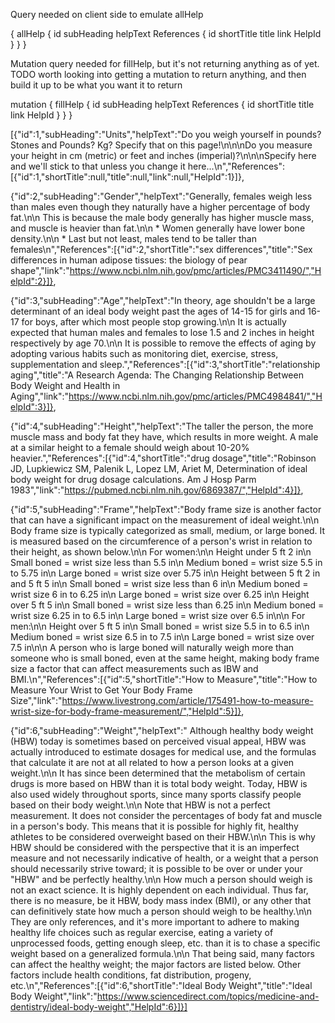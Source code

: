 Query needed on client side to emulate allHelp

{
  allHelp {
    id
    subHeading
    helpText
    References {
      id
      shortTitle
      title
      link
      HelpId
    }
  } 
}

Mutation query needed for fillHelp, but it's not returning anything as of yet.  TODO worth looking into getting a mutation to return anything, and then build it up to be what you want it to return

mutation {
  fillHelp {
    id
    subHeading
    helpText
    References {
      id
      shortTitle
      title
      link
      HelpId
    }
  } 
}


[{"id":1,"subHeading":"Units","helpText":"Do you weigh yourself in pounds?  Stones and Pounds?  Kg?  Specify that on this page!\n\n\nDo you measure your height in cm (metric) or feet and inches (imperial)?\n\n\nSpecify here and we'll stick to that unless you change it here...\n","References":[{"id":1,"shortTitle":null,"title":null,"link":null,"HelpId":1}]},

{"id":2,"subHeading":"Gender","helpText":"Generally, females weigh less than males even though they naturally have a higher percentage of body fat.\n\n     This is because the male body generally has higher muscle mass, and muscle is heavier than fat.\n\n    * Women generally have lower bone density.\n\n    * Last but not least, males tend to be taller than females\n","References":[{"id":2,"shortTitle":"sex differences","title":"Sex differences in human adipose tissues: the biology of pear shape","link":"https://www.ncbi.nlm.nih.gov/pmc/articles/PMC3411490/","HelpId":2}]},

{"id":3,"subHeading":"Age","helpText":"In theory, age shouldn't be a large determinant of an ideal body weight past the ages of 14-15 for girls and 16-17 for boys, after which most people stop growing.\n\n      It is actually expected that human males and females to lose 1.5 and 2 inches in height respectively by age 70.\n\n      It is possible to remove the effects of aging by adopting various habits such as monitoring diet, exercise, stress, supplementation and sleep.","References":[{"id":3,"shortTitle":"relationship aging","title":"A Research Agenda: The Changing Relationship Between Body Weight and Health in Aging","link":"https://www.ncbi.nlm.nih.gov/pmc/articles/PMC4984841/","HelpId":3}]},

{"id":4,"subHeading":"Height","helpText":"The taller the person, the more muscle mass and body fat they have, which results in more weight. A male at a similar height to a female should weigh about 10-20% heavier.","References":[{"id":4,"shortTitle":"drug dosage","title":"Robinson JD, Lupkiewicz SM, Palenik L, Lopez LM, Ariet M, Determination of ideal body weight for drug dosage calculations. Am J Hosp Parm 1983","link":"https://pubmed.ncbi.nlm.nih.gov/6869387/","HelpId":4}]},

{"id":5,"subHeading":"Frame","helpText":"Body frame size is another factor that can have a significant impact on the measurement of ideal weight.\n\n      Body frame size is typically categorized as small, medium, or large boned. It is measured based on the circumference of a person's wrist in relation to their height, as shown below.\n\n      For women:\n\n      Height under 5 ft 2 in\n      Small boned = wrist size less than 5.5 in\n      Medium boned = wrist size 5.5 in to 5.75 in\n      Large boned = wrist size over 5.75 in\n      Height between 5 ft 2 in and 5 ft 5 in\n      Small boned = wrist size less than 6 in\n      Medium boned = wrist size 6 in to 6.25 in\n      Large boned = wrist size over 6.25 in\n      Height over 5 ft 5 in\n      Small boned = wrist size less than 6.25 in\n      Medium boned = wrist size 6.25 in to 6.5 in\n      Large boned = wrist size over 6.5 in\n\n      For men:\n\n      Height over 5 ft 5 in\n      Small boned = wrist size 5.5 in to 6.5 in\n      Medium boned = wrist size 6.5 in to 7.5 in\n      Large boned = wrist size over 7.5 in\n\n      A person who is large boned will naturally weigh more than someone who is small boned, even at the same height, making body frame size a factor that can affect measurements such as IBW and BMI.\n","References":[{"id":5,"shortTitle":"How to Measure","title":"How to Measure Your Wrist to Get Your Body Frame Size","link":"https://www.livestrong.com/article/175491-how-to-measure-wrist-size-for-body-frame-measurement/","HelpId":5}]},

{"id":6,"subHeading":"Weight","helpText":"      Although healthy body weight (HBW) today is sometimes based on perceived visual appeal, HBW was actually introduced to estimate dosages for medical use, and the formulas that calculate it are not at all related to how a person looks at a given weight.\n\n      It has since been determined that the metabolism of certain drugs is more based on HBW than it is total body weight. Today, HBW is also used widely throughout sports, since many sports classify people based on their body weight.\n\n      Note that HBW is not a perfect measurement. It does not consider the percentages of body fat and muscle in a person's body. This means that it is possible for highly fit, healthy athletes to be considered overweight based on their HBW.\n\n      This is why HBW should be considered with the perspective that it is an imperfect measure and not necessarily indicative of health, or a weight that a person should necessarily strive toward; it is possible to be over or under your \"HBW\" and be perfectly healthy.\n\n      How much a person should weigh is not an exact science. It is highly dependent on each individual. Thus far, there is no measure, be it HBW, body mass index (BMI), or any other that can definitively state how much a person should weigh to be healthy.\n\n      They are only references, and it's more important to adhere to making healthy life choices such as regular exercise, eating a variety of unprocessed foods, getting enough sleep, etc. than it is to chase a specific weight based on a generalized formula.\n\n      That being said, many factors can affect the healthy weight; the major factors are listed below. Other factors include health conditions, fat distribution, progeny, etc.\n","References":[{"id":6,"shortTitle":"Ideal Body Weight","title":"Ideal Body Weight","link":"https://www.sciencedirect.com/topics/medicine-and-dentistry/ideal-body-weight","HelpId":6}]}]